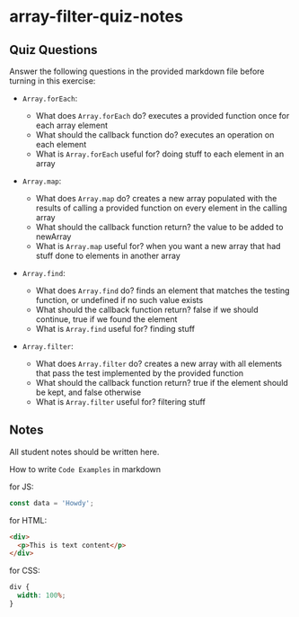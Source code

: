 # array-filter-quiz-notes

## Quiz Questions

Answer the following questions in the provided markdown file before turning in this exercise:

- `Array.forEach`:

  - What does `Array.forEach` do?
    executes a provided function once for each array element
  - What should the callback function do?
    executes an operation on each element
  - What is `Array.forEach` useful for?
    doing stuff to each element in an array

- `Array.map`:

  - What does `Array.map` do?
    creates a new array populated with the results of calling a provided function on every element in the calling array
  - What should the callback function return?
    the value to be added to newArray
  - What is `Array.map` useful for?
    when you want a new array that had stuff done to elements in another array

- `Array.find`:

  - What does `Array.find` do?
    finds an element that matches the testing function, or undefined if no such value exists
  - What should the callback function return?
    false if we should continue, true if we found the element
  - What is `Array.find` useful for?
    finding stuff

- `Array.filter`:
  - What does `Array.filter` do?
    creates a new array with all elements that pass the test implemented by the provided function
  - What should the callback function return?
    true if the element should be kept, and false otherwise
  - What is `Array.filter` useful for?
    filtering stuff

## Notes

All student notes should be written here.

How to write `Code Examples` in markdown

for JS:

```javascript
const data = 'Howdy';
```

for HTML:

```html
<div>
  <p>This is text content</p>
</div>
```

for CSS:

```css
div {
  width: 100%;
}
```
